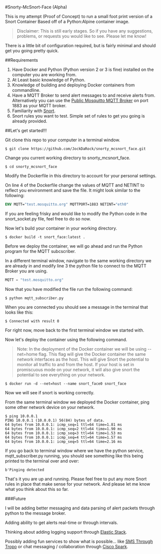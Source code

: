 #Snorty-McSnort-Face (Alpha)

This is my attempt (Proof of Concept) to run a small foot print version of a Snort Container Based off of a Python:Alpine container image.

>Disclaimer: This is still early stages.  So if you have any suggestions, problems, or requests you would like to see.  Please let me know!

There is a little bit of configuration required, but is fairly minimal and should get you going pretty quick.

##Requirements

1. Have Docker and Python (Python version 2 or 3 is fine) installed on the computer you are working from.
2. At Least basic knowledge of Python.
3. Knowledge of building and deploying Docker containers from commandline. 
4. Have a MQTT Broker to send alert messages to and receive alerts from.  Alternatively you can use the [Public Mosquitto MQTT Broker](https://test.mosquitto.org/) on port 1883 as your MQTT broker.
5. Familiarity with [Snort](https://www.snort.org/).
5. Snort rules you want to test.  Simple set of rules to get you going is already provided.

##Let's get started!!!

Git clone this repo to your computer in a terminal window.
```shell
$ git clone https://github.com/JockDaRock/snorty_mcsnort_face.git
```

Change you current working directory to snorty_mcsnort_face.

```shell
$ cd snorty_mcsnort_face
```

Modify the Dockerfile in this directory to account for your personal settings.

On line 4 of the Dockerfile change the values of MQTT and NETINT to reflect you environment and save the file.  It might look similar to the following:

```Dockerfile
ENV MQTT="test.mosquitto.org" MQTTPORT=1883 NETINT="eth0"
```

If you are feeling frisky and would like to modify the Python code in the snort_socket.py file, feel free to do so now.

Now let's build your container in your working directory.

```shell
$ docker build -t snort_face:latest .
```

Before we deploy the container, we will go ahead and run the Python program for the MQTT subcscriber.

In a different terminal window, navigate to the same working directory we are already in and modify line 3 the python file to connect to the MQTT Broker you are using.

```python
MQTT = "test.mosquitto.org"
```

Now that you have modified the file run the following command:

```shell
$ python mqtt_subscriber.py
```

When you are connected you should see a message in the terminal that looks like this:

```shell
$ Connected with result 0
```

For right now, move back to the first terminal window we started with.

Now let's deploy the container using the following command.

>Note: In the deployment of the Docker container we will be using --net=home flag.  This flag will give the Docker container the same network interfaces as the host.  This will give Snort the potential to monitor all traffic to and from the host.  If your host is set in promiscuous mode on your network, it will also give snort the potential to see everything on your network.

```shell
$ docker run -d --net=host --name snort_face0 snort_face
```

Now we will see if snort is working correctly.

From the same terminal window we deployed the Docker container, ping some other network device on your network.

```shell
$ ping 10.0.0.1
PING 10.0.0.1 (10.0.0.1) 56(84) bytes of data.
64 bytes from 10.0.0.1: icmp_seq=1 ttl=64 time=1.81 ms
64 bytes from 10.0.0.1: icmp_seq=2 ttl=64 time=1.90 ms
64 bytes from 10.0.0.1: icmp_seq=3 ttl=64 time=1.53 ms
64 bytes from 10.0.0.1: icmp_seq=4 ttl=64 time=1.57 ms
64 bytes from 10.0.0.1: icmp_seq=5 ttl=64 time=2.16 ms
```

If you go back to terminal window where we have the python service, mqtt_subscriber.py running, you should see something like this being printed to the terminal over and over:

```shell
b'Pinging detected
```

That's it you are up and running.  Please feel free to put any more Snort rules in place that make sense for your network.  And please let me know what you think about this so far.

###Future

I will be adding better messaging and data parsing of alert packets through python to the message broker.

Adding ability to get alerts real-time or through intervals.

Thinking about adding logging support through [Elastic Stack](https://www.elastic.co/products).

Possibly adding fun services to show what is possible... like [SMS Through Tropo](https://www.tropo.com/) or chat messaging / collaboration through [Cisco Spark](https://developer.ciscospark.com/).
